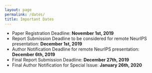 ```yaml
---
layout: page
permalink: /dates/
title: Important Dates
---
```


- Paper Registration Deadline: **November 1st, 2019**
- Report Submission Deadline to be considered for remote NeurIPS presentation: **December 1st, 2019**
- Author Notification Deadline for remote NeurIPS presentation: **December 6th, 2019**
- Final Report Submission Deadline: **December 27th, 2019**
- Final Author Notification for Special Issue: **January 26th, 2020**

